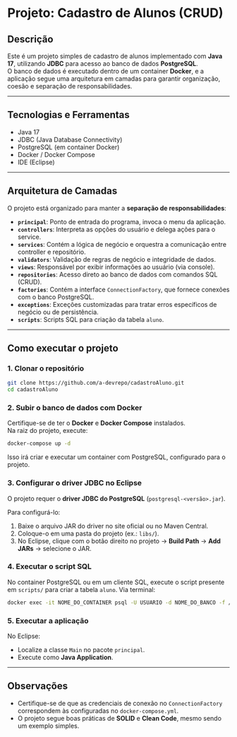 # Projeto: Cadastro de Alunos (CRUD)

## Descrição

Este é um projeto simples de cadastro de alunos implementado com **Java 17**, utilizando **JDBC** para acesso ao banco de dados **PostgreSQL**.  
O banco de dados é executado dentro de um container **Docker**, e a aplicação segue uma arquitetura em camadas para garantir organização, coesão e separação de responsabilidades.

---

## Tecnologias e Ferramentas

- Java 17
- JDBC (Java Database Connectivity)
- PostgreSQL (em container Docker)
- Docker / Docker Compose
- IDE (Eclipse)

---

## Arquitetura de Camadas

O projeto está organizado para manter a **separação de responsabilidades**:

- **`principal`**: Ponto de entrada do programa, invoca o menu da aplicação.
- **`controllers`**: Interpreta as opções do usuário e delega ações para o service.
- **`services`**: Contém a lógica de negócio e orquestra a comunicação entre controller e repositório.
- **`validators`**: Validação de regras de negócio e integridade de dados.
- **`views`**: Responsável por exibir informações ao usuário (via console).
- **`repositories`**: Acesso direto ao banco de dados com comandos SQL (CRUD).
- **`factories`**: Contém a interface `ConnectionFactory`, que fornece conexões com o banco PostgreSQL.
- **`exceptions`**: Exceções customizadas para tratar erros específicos de negócio ou de persistência.
- **`scripts`**: Scripts SQL para criação da tabela `aluno`.

---

## Como executar o projeto

### 1. Clonar o repositório
```bash
git clone https://github.com/a-devrepo/cadastroAluno.git
cd cadastroAluno
```

### 2. Subir o banco de dados com Docker
Certifique-se de ter o **Docker** e **Docker Compose** instalados.  
Na raiz do projeto, execute:
```bash
docker-compose up -d
```
Isso irá criar e executar um container com PostgreSQL, configurado para o projeto.

### 3. Configurar o driver JDBC no Eclipse
O projeto requer o **driver JDBC do PostgreSQL** (`postgresql-<versão>.jar`).

Para configurá-lo:
1. Baixe o arquivo JAR do driver no site oficial ou no Maven Central.
2. Coloque-o em uma pasta do projeto (ex.: `libs/`).
3. No Eclipse, clique com o botão direito no projeto → **Build Path** → **Add JARs** → selecione o JAR.

### 4. Executar o script SQL
No container PostgreSQL ou em um cliente SQL, execute o script presente em `scripts/` para criar a tabela `aluno`. Via terminal:
```bash
docker exec -it NOME_DO_CONTAINER psql -U USUARIO -d NOME_DO_BANCO -f /caminho/do/script.sql
```

### 5. Executar a aplicação
No Eclipse:
- Localize a classe `Main` no pacote `principal`.
- Execute como **Java Application**.

---

## Observações
- Certifique-se de que as credenciais de conexão no `ConnectionFactory` correspondem às configuradas no `docker-compose.yml`.
- O projeto segue boas práticas de **SOLID** e **Clean Code**, mesmo sendo um exemplo simples.
